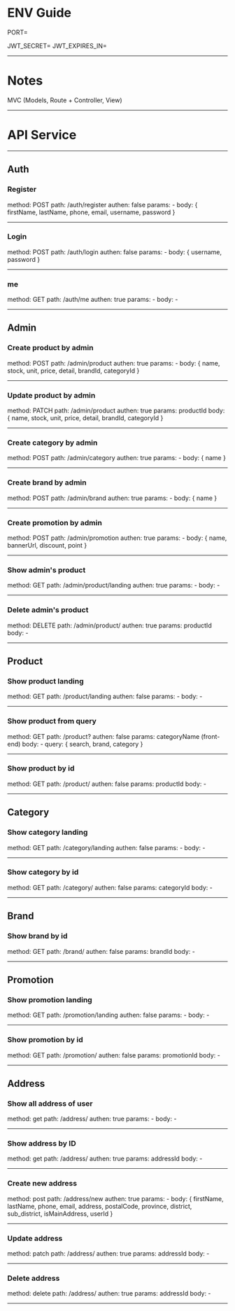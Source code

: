# ENV Guide

PORT=

JWT_SECRET=
JWT_EXPIRES_IN=

-----------------------------------------------------------------------

# Notes

MVC (Models, Route + Controller, View)

----------------------------------------------------------------------

# API Service

-------------------------------------------------------------------------------
## Auth

### Register

method: POST
path: /auth/register
authen: false
params: -
body: { firstName, lastName, phone, email, username, password }

------------------------------------------------------------------
### Login

method: POST
path: /auth/login
authen: false
params: -
body: { username, password }

-------------------------------------------------------------------
### me

method: GET
path: /auth/me
authen: true
params: -
body: -

-------------------------------------------------------------------

## Admin

### Create product by admin

method: POST
path: /admin/product
authen: true
params: -
body: { name, stock, unit, price, detail, brandId, categoryId }

-------------------------------------------------------------------
### Update product by admin

method: PATCH
path: /admin/product
authen: true
params: productId
body: { name, stock, unit, price, detail, brandId, categoryId }

-------------------------------------------------------------------
### Create category by admin

method: POST
path: /admin/category
authen: true
params: -
body: { name }

-------------------------------------------------------------------
### Create brand by admin

method: POST
path: /admin/brand
authen: true
params: -
body: { name }

-------------------------------------------------------------------
### Create promotion by admin


method: POST
path: /admin/promotion
authen: true
params: -
body: { name, bannerUrl, discount, point }


-------------------------------------------------------------------
### Show admin's product


method: GET
path: /admin/product/landing
authen: true
params: -
body: -


-------------------------------------------------------------------
### Delete admin's product


method: DELETE
path: /admin/product/
authen: true
params: productId
body: -


-------------------------------------------------------------------

## Product

### Show product landing

method: GET
path: /product/landing
authen: false
params: -
body: -

-------------------------------------------------------------------
### Show product from query

method: GET
path: /product?
authen: false
params: categoryName (front-end)
body: -
query: { search, brand, category }

-------------------------------------------------------------------
### Show product by id

method: GET
path: /product/
authen: false
params: productId
body: -

-------------------------------------------------------------------

## Category

### Show category landing

method: GET
path: /category/landing
authen: false
params: -
body: -

-------------------------------------------------------------------
### Show category by id

method: GET
path: /category/
authen: false
params: categoryId
body: - 

--------------------------------------------------------------------

## Brand

### Show brand by id

method: GET
path: /brand/
authen: false
params: brandId
body: -

-------------------------------------------------------------------------------

## Promotion

### Show promotion landing

method: GET
path: /promotion/landing
authen: false
params: -
body: -

-------------------------------------------------------------------------------
### Show promotion by id

method: GET
path: /promotion/
authen: false
params: promotionId
body: -

-------------------------------------------------------------------------------


## Address

### Show all address of user

method: get
path: /address/
authen: true
params: -
body: -

------------------------------------------------------------------------------
### Show address by ID

method: get
path: /address/
authen: true
params: addressId
body: -

-------------------------------------------------------------------------------
### Create new address

method: post
path: /address/new
authen: true
params: -
body: { 
        firstName,
        lastName,
        phone,
        email,
        address,
        postalCode,
        province,
        district,
        sub_district,
        isMainAddress,
        userId
      }

------------------------------------------------------------------------------
### Update address

method: patch
path: /address/
authen: true
params: addressId
body: -

------------------------------------------------------------------------------
### Delete address

method: delete
path: /address/
authen: true
params: addressId
body: -

------------------------------------------------------------------------------

